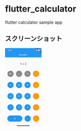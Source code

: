 # flutter_calculator

flutter calculator sample app

## スクリーンショット

<img src="https://github.com/yuya-okada527/flutter_calculator_sample/blob/main/docs/images/screenshot.png" width="120" alt="screenshot">
